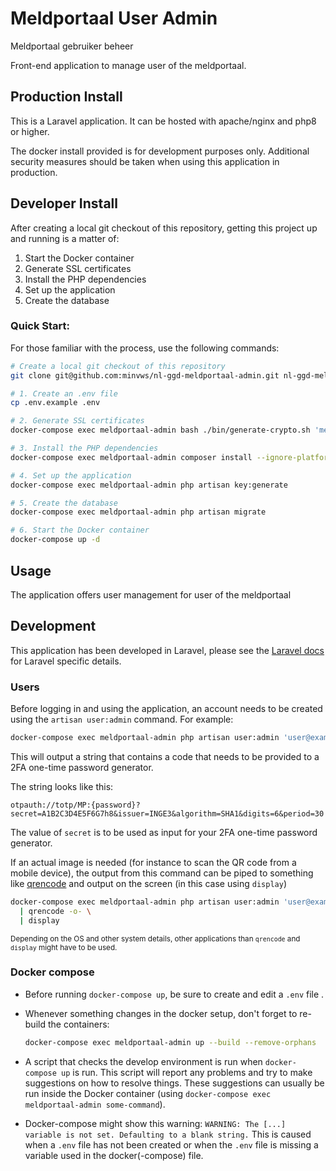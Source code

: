 # Meldportaal User Admin

Meldportaal gebruiker beheer

Front-end application to manage user of the meldportaal.

## Production Install
This is a Laravel application. It can be hosted with apache/nginx and php8 or higher.

The docker install provided is for development purposes only. Additional security measures should be taken when using this application in production.

## Developer Install

After creating a local git checkout of this repository, getting this project up
and running is a matter of:

1. Start the Docker container
2. Generate SSL certificates
3. Install the PHP dependencies
4. Set up the application
5. Create the database

### Quick Start:

For those familiar with the process, use the following commands:

```sh
# Create a local git checkout of this repository
git clone git@github.com:minvws/nl-ggd-meldportaal-admin.git nl-ggd-meldportaal-admin && cd $_

# 1. Create an .env file
cp .env.example .env

# 2. Generate SSL certificates
docker-compose exec meldportaal-admin bash ./bin/generate-crypto.sh 'meldportaal-admin.localdev' 'ssl/'

# 3. Install the PHP dependencies
docker-compose exec meldportaal-admin composer install --ignore-platform-req=ext-sockets

# 4. Set up the application
docker-compose exec meldportaal-admin php artisan key:generate

# 5. Create the database
docker-compose exec meldportaal-admin php artisan migrate

# 6. Start the Docker container
docker-compose up -d
```

## Usage

The application offers user management for user of the meldportaal

## Development

This application has been developed in Laravel, please see the [Laravel docs][laravel-docs]
for Laravel specific details.

### Users

Before logging in and using the application, an account needs to be created 
using the `artisan user:admin` command. For example:

```sh
docker-compose exec meldportaal-admin php artisan user:admin 'user@example.com' 'User Name' 'P@s$W0rD'
```

This will output a string that contains a code that needs to be provided to a 
2FA one-time password generator. 

The string looks like this:
```
otpauth://totp/MP:{password}?secret=A1B2C3D4E5F6G7h8&issuer=INGE3&algorithm=SHA1&digits=6&period=30
```

The value of `secret` is to be used as input for your 2FA one-time password generator.

If an actual image is needed (for instance to scan the QR code from a mobile device),
the output from this command can be piped to something like [qrencode](https://github.com/fukuchi/libqrencode/)
and output on the screen (in this case using `display`)

```sh
docker-compose exec meldportaal-admin php artisan user:admin 'user@example.com' 'User Name' 'P@s$W0rD' \
  | qrencode -o- \
  | display
```

<sup>Depending on the OS and other system details, other applications than `qrencode` and `display` might have to be used.</sup>

### Docker compose

- Before running `docker-compose up`, be sure to create and edit a `.env` file .

- Whenever something changes in the docker setup, don't forget to re-build the
containers:
  ```sh
  docker-compose exec meldportaal-admin up --build --remove-orphans
  ```

- A script that checks the develop environment is run when `docker-compose up` is run.
  This script will report any problems and try to make suggestions on how to resolve things.
  These suggestions can usually be run inside the Docker container (using `docker-compose exec meldportaal-admin some-command`).

- Docker-compose might show this warning:
  ```WARNING: The [...] variable is not set. Defaulting to a blank string.```
  This is caused when a `.env` file has not been created or when the `.env` file
  is missing a variable used in the docker(-compose) file.


[laravel-docs]: https://laravel.com/docs/8.x
